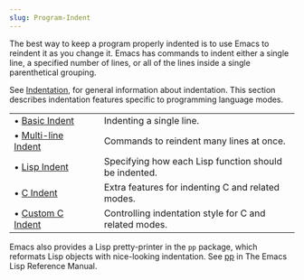 ```yaml
---
slug: Program-Indent
---
```


The best way to keep a program properly indented is to use Emacs to reindent it as you change it. Emacs has commands to indent either a single line, a specified number of lines, or all of the lines inside a single parenthetical grouping.

See [Indentation](Indentation), for general information about indentation. This section describes indentation features specific to programming language modes.

|                                              |    |                                                        |
| :------------------------------------------- | -- | :----------------------------------------------------- |
| • [Basic Indent](Basic-Indent)               |    | Indenting a single line.                               |
| • [Multi-line Indent](Multi_002dline-Indent) |    | Commands to reindent many lines at once.               |
| • [Lisp Indent](Lisp-Indent)                 |    | Specifying how each Lisp function should be indented.  |
| • [C Indent](C-Indent)                       |    | Extra features for indenting C and related modes.      |
| • [Custom C Indent](Custom-C-Indent)         |    | Controlling indentation style for C and related modes. |

Emacs also provides a Lisp pretty-printer in the `pp` package, which reformats Lisp objects with nice-looking indentation. See [pp](https://www.gnu.org/software/emacs/manual/html_mono/elisp.html#Output-Functions) in The Emacs Lisp Reference Manual.
